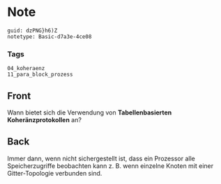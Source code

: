 # Note
```
guid: dzPNG}h6)Z
notetype: Basic-d7a3e-4ce08
```

### Tags
```
04_koheraenz
11_para_block_prozess
```

## Front
Wann bietet sich die Verwendung von <b>Tabellenbasierten
Koheränzprotokollen</b> an?

## Back
Immer dann, wenn nicht sichergestellt ist, dass ein Prozessor alle Speicherzugriffe beobachten kann z. B. wenn einzelne Knoten mit einer Gitter-Topologie verbunden sind.
